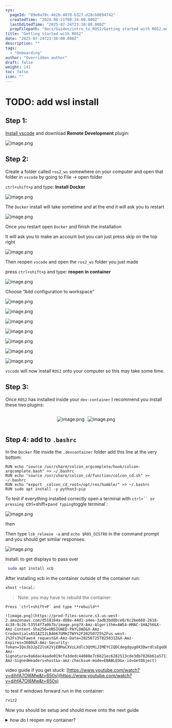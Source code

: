 ```yaml
---
sys:
  pageId: "89e0a78c-4e2b-4070-b327-d28cb0694742"
  createdTime: "2024-08-21T00:24:00.000Z"
  lastEditedTime: "2025-07-24T23:30:00.000Z"
  propFilepath: "docs/Guides/intro_to_ROS2/Getting started with ROS2.md"
title: "Getting started with ROS2"
date: "2025-07-24T23:30:00.000Z"
description: ""
tags:
  - "Onboarding"
author: "Overridden author"
draft: false
weight: 141
toc: false
icon: ""
---
```


# TODO: add wsl install

## Step 1:

[Install vscode](https://code.visualstudio.com/download) and download **Remote Development** plugin:

![image.png](https://prod-files-secure.s3.us-west-2.amazonaws.com/d518164a-d88e-44d1-a4ee-3adb3bd8bce0/efb52993-1881-4a40-b95e-6f020334f022/image.png?X-Amz-Algorithm=AWS4-HMAC-SHA256&X-Amz-Content-Sha256=UNSIGNED-PAYLOAD&X-Amz-Credential=ASIAZI2LB466SKOOYMDF%2F20250725%2Fus-west-2%2Fs3%2Faws4_request&X-Amz-Date=20250725T025028Z&X-Amz-Expires=3600&X-Amz-Security-Token=IQoJb3JpZ2luX2VjEBMaCXVzLXdlc3QtMiJGMEQCIF0yJVuhEE6ftwBjIvrQsBECwD%2B8M6GZPpjYP2ZUJnhuAiBl33k7AdKSWTzoVS3dHgqnreGGKWzfhvx2ooUo5XNKKCr%2FAwg7EAAaDDYzNzQyMzE4MzgwNSIMXh2%2BzT1%2Bl4xRCrbcKtwDBq7%2Bzy45TzVPdO%2BWVnn0XhBF6kvdhPo%2BmhHEffQmOreJQOGa0qjh5Oa%2FwfRApQOOx6d4pNcI8RiKnj3NcaYXjX4Uic0xuloWBLH0sTmmTJEAlPhDmEcgsTuNssbzFqV257O8C4xOSXS32iq9zomlzyhbMuJZlFqt5WH5AxblQQgv93hLVS5Yh8btp%2F3aHnqEInAiSkcmBLw2080r1XeqNv5dKza06mjTLjMnlvVcwsJ0LklX43Ch%2FOKxDhPkUaYX9u7n%2B0R6MKd%2F5ViQIXyi6pnElAnOkkMKpnTjMqJxQJg59fCt5Sy4qijyX0CTP%2Fs89QSYHn2I9VQXjs3wHUCs4HXx1lpZz1DUsDKSmBoaGLHZvQfYJN0%2FX65YoJwLNylFW1QmDfdLolUw3psKbaLUG8JFznKuk%2FCm4YE3O2EvYw4rA6mToJ1SqYRKfZWxrb6QbBJXe9ZZRWVyaabHSbqg8h5cEIaxV34McHjbS4dtDES76csjByXlFsQECx5keJvbmftMd%2FWxy8iXQtb%2B66wbubjLZ28Ms0U9vxHysxvOYrWYkeBbYcs9aYciqOn51RMK3YGl%2BxiAu67x6OA47qhkI9nQtbFdiUTh0UCFPgRf8X5me3c%2Fg6VIWZw801Qw6dOLxAY6pgG8KwKmW5%2B0DY8n5pYK89fpQ%2BczdFe7OmSiHMYBxg8k5ZpWvSWDalL5fgzwQAUEZ%2FVr8VJvmCkdE0mknKgY57MIYMM7tvQUeW2MdtZvGLh5yTMhKsOJlJKPniav4Cel%2FSFZar3k82LHsIjPi5D7IZojuZ2jl0yYVEFk3HGmpVJOunFJ%2FHQQx5KnRx6Rf8%2BGjJsOx4MpUjl4AqoxMthURkxBcm6AsRNG&X-Amz-Signature=f4258ff71b1f10c91e3ae754a6f29ba34fb660eebb38a6e17cdf0268e5e0a4ce&X-Amz-SignedHeaders=host&x-amz-checksum-mode=ENABLED&x-id=GetObject)

## Step 2:

Create a folder called `ros2_ws` somewhere on your computer and open that folder in `vscode` by going to File → open folder 

`ctrl+shift+p` and type: **Install Docker**

![image.png](https://prod-files-secure.s3.us-west-2.amazonaws.com/d518164a-d88e-44d1-a4ee-3adb3bd8bce0/2269dc0e-1cd5-47ff-bceb-c04ad9b2eab0/image.png?X-Amz-Algorithm=AWS4-HMAC-SHA256&X-Amz-Content-Sha256=UNSIGNED-PAYLOAD&X-Amz-Credential=ASIAZI2LB466SKOOYMDF%2F20250725%2Fus-west-2%2Fs3%2Faws4_request&X-Amz-Date=20250725T025028Z&X-Amz-Expires=3600&X-Amz-Security-Token=IQoJb3JpZ2luX2VjEBMaCXVzLXdlc3QtMiJGMEQCIF0yJVuhEE6ftwBjIvrQsBECwD%2B8M6GZPpjYP2ZUJnhuAiBl33k7AdKSWTzoVS3dHgqnreGGKWzfhvx2ooUo5XNKKCr%2FAwg7EAAaDDYzNzQyMzE4MzgwNSIMXh2%2BzT1%2Bl4xRCrbcKtwDBq7%2Bzy45TzVPdO%2BWVnn0XhBF6kvdhPo%2BmhHEffQmOreJQOGa0qjh5Oa%2FwfRApQOOx6d4pNcI8RiKnj3NcaYXjX4Uic0xuloWBLH0sTmmTJEAlPhDmEcgsTuNssbzFqV257O8C4xOSXS32iq9zomlzyhbMuJZlFqt5WH5AxblQQgv93hLVS5Yh8btp%2F3aHnqEInAiSkcmBLw2080r1XeqNv5dKza06mjTLjMnlvVcwsJ0LklX43Ch%2FOKxDhPkUaYX9u7n%2B0R6MKd%2F5ViQIXyi6pnElAnOkkMKpnTjMqJxQJg59fCt5Sy4qijyX0CTP%2Fs89QSYHn2I9VQXjs3wHUCs4HXx1lpZz1DUsDKSmBoaGLHZvQfYJN0%2FX65YoJwLNylFW1QmDfdLolUw3psKbaLUG8JFznKuk%2FCm4YE3O2EvYw4rA6mToJ1SqYRKfZWxrb6QbBJXe9ZZRWVyaabHSbqg8h5cEIaxV34McHjbS4dtDES76csjByXlFsQECx5keJvbmftMd%2FWxy8iXQtb%2B66wbubjLZ28Ms0U9vxHysxvOYrWYkeBbYcs9aYciqOn51RMK3YGl%2BxiAu67x6OA47qhkI9nQtbFdiUTh0UCFPgRf8X5me3c%2Fg6VIWZw801Qw6dOLxAY6pgG8KwKmW5%2B0DY8n5pYK89fpQ%2BczdFe7OmSiHMYBxg8k5ZpWvSWDalL5fgzwQAUEZ%2FVr8VJvmCkdE0mknKgY57MIYMM7tvQUeW2MdtZvGLh5yTMhKsOJlJKPniav4Cel%2FSFZar3k82LHsIjPi5D7IZojuZ2jl0yYVEFk3HGmpVJOunFJ%2FHQQx5KnRx6Rf8%2BGjJsOx4MpUjl4AqoxMthURkxBcm6AsRNG&X-Amz-Signature=edf6c867b83314ccc297170c78927cc9319b22a560255603e7766c43b6982c62&X-Amz-SignedHeaders=host&x-amz-checksum-mode=ENABLED&x-id=GetObject)

The `Docker` install will take sometime and at the end it will ask you to restart

![image.png](https://prod-files-secure.s3.us-west-2.amazonaws.com/d518164a-d88e-44d1-a4ee-3adb3bd8bce0/ed233f78-be33-4b1f-b89c-9c346c0e961e/image.png?X-Amz-Algorithm=AWS4-HMAC-SHA256&X-Amz-Content-Sha256=UNSIGNED-PAYLOAD&X-Amz-Credential=ASIAZI2LB466SKOOYMDF%2F20250725%2Fus-west-2%2Fs3%2Faws4_request&X-Amz-Date=20250725T025028Z&X-Amz-Expires=3600&X-Amz-Security-Token=IQoJb3JpZ2luX2VjEBMaCXVzLXdlc3QtMiJGMEQCIF0yJVuhEE6ftwBjIvrQsBECwD%2B8M6GZPpjYP2ZUJnhuAiBl33k7AdKSWTzoVS3dHgqnreGGKWzfhvx2ooUo5XNKKCr%2FAwg7EAAaDDYzNzQyMzE4MzgwNSIMXh2%2BzT1%2Bl4xRCrbcKtwDBq7%2Bzy45TzVPdO%2BWVnn0XhBF6kvdhPo%2BmhHEffQmOreJQOGa0qjh5Oa%2FwfRApQOOx6d4pNcI8RiKnj3NcaYXjX4Uic0xuloWBLH0sTmmTJEAlPhDmEcgsTuNssbzFqV257O8C4xOSXS32iq9zomlzyhbMuJZlFqt5WH5AxblQQgv93hLVS5Yh8btp%2F3aHnqEInAiSkcmBLw2080r1XeqNv5dKza06mjTLjMnlvVcwsJ0LklX43Ch%2FOKxDhPkUaYX9u7n%2B0R6MKd%2F5ViQIXyi6pnElAnOkkMKpnTjMqJxQJg59fCt5Sy4qijyX0CTP%2Fs89QSYHn2I9VQXjs3wHUCs4HXx1lpZz1DUsDKSmBoaGLHZvQfYJN0%2FX65YoJwLNylFW1QmDfdLolUw3psKbaLUG8JFznKuk%2FCm4YE3O2EvYw4rA6mToJ1SqYRKfZWxrb6QbBJXe9ZZRWVyaabHSbqg8h5cEIaxV34McHjbS4dtDES76csjByXlFsQECx5keJvbmftMd%2FWxy8iXQtb%2B66wbubjLZ28Ms0U9vxHysxvOYrWYkeBbYcs9aYciqOn51RMK3YGl%2BxiAu67x6OA47qhkI9nQtbFdiUTh0UCFPgRf8X5me3c%2Fg6VIWZw801Qw6dOLxAY6pgG8KwKmW5%2B0DY8n5pYK89fpQ%2BczdFe7OmSiHMYBxg8k5ZpWvSWDalL5fgzwQAUEZ%2FVr8VJvmCkdE0mknKgY57MIYMM7tvQUeW2MdtZvGLh5yTMhKsOJlJKPniav4Cel%2FSFZar3k82LHsIjPi5D7IZojuZ2jl0yYVEFk3HGmpVJOunFJ%2FHQQx5KnRx6Rf8%2BGjJsOx4MpUjl4AqoxMthURkxBcm6AsRNG&X-Amz-Signature=66d09657f37664ab5c83ac597d7c3098689c3b0cbb6921d83dc6828bddd05338&X-Amz-SignedHeaders=host&x-amz-checksum-mode=ENABLED&x-id=GetObject)

Once you restart open `Docker` and finish the installation

It will ask you to make an account but you can just press skip on the top right

![image.png](https://prod-files-secure.s3.us-west-2.amazonaws.com/d518164a-d88e-44d1-a4ee-3adb3bd8bce0/21010ad9-1659-4fd9-9f59-9932a09b2a3d/image.png?X-Amz-Algorithm=AWS4-HMAC-SHA256&X-Amz-Content-Sha256=UNSIGNED-PAYLOAD&X-Amz-Credential=ASIAZI2LB466SKOOYMDF%2F20250725%2Fus-west-2%2Fs3%2Faws4_request&X-Amz-Date=20250725T025028Z&X-Amz-Expires=3600&X-Amz-Security-Token=IQoJb3JpZ2luX2VjEBMaCXVzLXdlc3QtMiJGMEQCIF0yJVuhEE6ftwBjIvrQsBECwD%2B8M6GZPpjYP2ZUJnhuAiBl33k7AdKSWTzoVS3dHgqnreGGKWzfhvx2ooUo5XNKKCr%2FAwg7EAAaDDYzNzQyMzE4MzgwNSIMXh2%2BzT1%2Bl4xRCrbcKtwDBq7%2Bzy45TzVPdO%2BWVnn0XhBF6kvdhPo%2BmhHEffQmOreJQOGa0qjh5Oa%2FwfRApQOOx6d4pNcI8RiKnj3NcaYXjX4Uic0xuloWBLH0sTmmTJEAlPhDmEcgsTuNssbzFqV257O8C4xOSXS32iq9zomlzyhbMuJZlFqt5WH5AxblQQgv93hLVS5Yh8btp%2F3aHnqEInAiSkcmBLw2080r1XeqNv5dKza06mjTLjMnlvVcwsJ0LklX43Ch%2FOKxDhPkUaYX9u7n%2B0R6MKd%2F5ViQIXyi6pnElAnOkkMKpnTjMqJxQJg59fCt5Sy4qijyX0CTP%2Fs89QSYHn2I9VQXjs3wHUCs4HXx1lpZz1DUsDKSmBoaGLHZvQfYJN0%2FX65YoJwLNylFW1QmDfdLolUw3psKbaLUG8JFznKuk%2FCm4YE3O2EvYw4rA6mToJ1SqYRKfZWxrb6QbBJXe9ZZRWVyaabHSbqg8h5cEIaxV34McHjbS4dtDES76csjByXlFsQECx5keJvbmftMd%2FWxy8iXQtb%2B66wbubjLZ28Ms0U9vxHysxvOYrWYkeBbYcs9aYciqOn51RMK3YGl%2BxiAu67x6OA47qhkI9nQtbFdiUTh0UCFPgRf8X5me3c%2Fg6VIWZw801Qw6dOLxAY6pgG8KwKmW5%2B0DY8n5pYK89fpQ%2BczdFe7OmSiHMYBxg8k5ZpWvSWDalL5fgzwQAUEZ%2FVr8VJvmCkdE0mknKgY57MIYMM7tvQUeW2MdtZvGLh5yTMhKsOJlJKPniav4Cel%2FSFZar3k82LHsIjPi5D7IZojuZ2jl0yYVEFk3HGmpVJOunFJ%2FHQQx5KnRx6Rf8%2BGjJsOx4MpUjl4AqoxMthURkxBcm6AsRNG&X-Amz-Signature=e7e0c8bb1d3b749d95b2ebcc621c4a4bf794147108660603e7aacb02bc90a724&X-Amz-SignedHeaders=host&x-amz-checksum-mode=ENABLED&x-id=GetObject)

Then reopen `vscode` and open the `ros2_ws` folder you just made

press `ctrl+shift+p` and type: **reopen in container**

![image.png](https://prod-files-secure.s3.us-west-2.amazonaws.com/d518164a-d88e-44d1-a4ee-3adb3bd8bce0/4e93b8c2-41ad-488c-8095-c74205196118/image.png?X-Amz-Algorithm=AWS4-HMAC-SHA256&X-Amz-Content-Sha256=UNSIGNED-PAYLOAD&X-Amz-Credential=ASIAZI2LB466SKOOYMDF%2F20250725%2Fus-west-2%2Fs3%2Faws4_request&X-Amz-Date=20250725T025028Z&X-Amz-Expires=3600&X-Amz-Security-Token=IQoJb3JpZ2luX2VjEBMaCXVzLXdlc3QtMiJGMEQCIF0yJVuhEE6ftwBjIvrQsBECwD%2B8M6GZPpjYP2ZUJnhuAiBl33k7AdKSWTzoVS3dHgqnreGGKWzfhvx2ooUo5XNKKCr%2FAwg7EAAaDDYzNzQyMzE4MzgwNSIMXh2%2BzT1%2Bl4xRCrbcKtwDBq7%2Bzy45TzVPdO%2BWVnn0XhBF6kvdhPo%2BmhHEffQmOreJQOGa0qjh5Oa%2FwfRApQOOx6d4pNcI8RiKnj3NcaYXjX4Uic0xuloWBLH0sTmmTJEAlPhDmEcgsTuNssbzFqV257O8C4xOSXS32iq9zomlzyhbMuJZlFqt5WH5AxblQQgv93hLVS5Yh8btp%2F3aHnqEInAiSkcmBLw2080r1XeqNv5dKza06mjTLjMnlvVcwsJ0LklX43Ch%2FOKxDhPkUaYX9u7n%2B0R6MKd%2F5ViQIXyi6pnElAnOkkMKpnTjMqJxQJg59fCt5Sy4qijyX0CTP%2Fs89QSYHn2I9VQXjs3wHUCs4HXx1lpZz1DUsDKSmBoaGLHZvQfYJN0%2FX65YoJwLNylFW1QmDfdLolUw3psKbaLUG8JFznKuk%2FCm4YE3O2EvYw4rA6mToJ1SqYRKfZWxrb6QbBJXe9ZZRWVyaabHSbqg8h5cEIaxV34McHjbS4dtDES76csjByXlFsQECx5keJvbmftMd%2FWxy8iXQtb%2B66wbubjLZ28Ms0U9vxHysxvOYrWYkeBbYcs9aYciqOn51RMK3YGl%2BxiAu67x6OA47qhkI9nQtbFdiUTh0UCFPgRf8X5me3c%2Fg6VIWZw801Qw6dOLxAY6pgG8KwKmW5%2B0DY8n5pYK89fpQ%2BczdFe7OmSiHMYBxg8k5ZpWvSWDalL5fgzwQAUEZ%2FVr8VJvmCkdE0mknKgY57MIYMM7tvQUeW2MdtZvGLh5yTMhKsOJlJKPniav4Cel%2FSFZar3k82LHsIjPi5D7IZojuZ2jl0yYVEFk3HGmpVJOunFJ%2FHQQx5KnRx6Rf8%2BGjJsOx4MpUjl4AqoxMthURkxBcm6AsRNG&X-Amz-Signature=0d8cc7afabc1edce8d2bf5545ccbd9b8b56bc0fceac007dcf063594dadbb64ac&X-Amz-SignedHeaders=host&x-amz-checksum-mode=ENABLED&x-id=GetObject)

Choose “Add configuration to workspace”

![image.png](https://prod-files-secure.s3.us-west-2.amazonaws.com/d518164a-d88e-44d1-a4ee-3adb3bd8bce0/9560b282-5060-4989-ba37-97e7b2c22476/image.png?X-Amz-Algorithm=AWS4-HMAC-SHA256&X-Amz-Content-Sha256=UNSIGNED-PAYLOAD&X-Amz-Credential=ASIAZI2LB466SKOOYMDF%2F20250725%2Fus-west-2%2Fs3%2Faws4_request&X-Amz-Date=20250725T025028Z&X-Amz-Expires=3600&X-Amz-Security-Token=IQoJb3JpZ2luX2VjEBMaCXVzLXdlc3QtMiJGMEQCIF0yJVuhEE6ftwBjIvrQsBECwD%2B8M6GZPpjYP2ZUJnhuAiBl33k7AdKSWTzoVS3dHgqnreGGKWzfhvx2ooUo5XNKKCr%2FAwg7EAAaDDYzNzQyMzE4MzgwNSIMXh2%2BzT1%2Bl4xRCrbcKtwDBq7%2Bzy45TzVPdO%2BWVnn0XhBF6kvdhPo%2BmhHEffQmOreJQOGa0qjh5Oa%2FwfRApQOOx6d4pNcI8RiKnj3NcaYXjX4Uic0xuloWBLH0sTmmTJEAlPhDmEcgsTuNssbzFqV257O8C4xOSXS32iq9zomlzyhbMuJZlFqt5WH5AxblQQgv93hLVS5Yh8btp%2F3aHnqEInAiSkcmBLw2080r1XeqNv5dKza06mjTLjMnlvVcwsJ0LklX43Ch%2FOKxDhPkUaYX9u7n%2B0R6MKd%2F5ViQIXyi6pnElAnOkkMKpnTjMqJxQJg59fCt5Sy4qijyX0CTP%2Fs89QSYHn2I9VQXjs3wHUCs4HXx1lpZz1DUsDKSmBoaGLHZvQfYJN0%2FX65YoJwLNylFW1QmDfdLolUw3psKbaLUG8JFznKuk%2FCm4YE3O2EvYw4rA6mToJ1SqYRKfZWxrb6QbBJXe9ZZRWVyaabHSbqg8h5cEIaxV34McHjbS4dtDES76csjByXlFsQECx5keJvbmftMd%2FWxy8iXQtb%2B66wbubjLZ28Ms0U9vxHysxvOYrWYkeBbYcs9aYciqOn51RMK3YGl%2BxiAu67x6OA47qhkI9nQtbFdiUTh0UCFPgRf8X5me3c%2Fg6VIWZw801Qw6dOLxAY6pgG8KwKmW5%2B0DY8n5pYK89fpQ%2BczdFe7OmSiHMYBxg8k5ZpWvSWDalL5fgzwQAUEZ%2FVr8VJvmCkdE0mknKgY57MIYMM7tvQUeW2MdtZvGLh5yTMhKsOJlJKPniav4Cel%2FSFZar3k82LHsIjPi5D7IZojuZ2jl0yYVEFk3HGmpVJOunFJ%2FHQQx5KnRx6Rf8%2BGjJsOx4MpUjl4AqoxMthURkxBcm6AsRNG&X-Amz-Signature=39f30ceae2172530a8ea474bbb82bc09c8ad35e8b8e0d889c745923adcc622ef&X-Amz-SignedHeaders=host&x-amz-checksum-mode=ENABLED&x-id=GetObject)

![image.png](https://prod-files-secure.s3.us-west-2.amazonaws.com/d518164a-d88e-44d1-a4ee-3adb3bd8bce0/2ee63f81-886b-48e8-a553-dc6e5eac99e4/image.png?X-Amz-Algorithm=AWS4-HMAC-SHA256&X-Amz-Content-Sha256=UNSIGNED-PAYLOAD&X-Amz-Credential=ASIAZI2LB466SKOOYMDF%2F20250725%2Fus-west-2%2Fs3%2Faws4_request&X-Amz-Date=20250725T025028Z&X-Amz-Expires=3600&X-Amz-Security-Token=IQoJb3JpZ2luX2VjEBMaCXVzLXdlc3QtMiJGMEQCIF0yJVuhEE6ftwBjIvrQsBECwD%2B8M6GZPpjYP2ZUJnhuAiBl33k7AdKSWTzoVS3dHgqnreGGKWzfhvx2ooUo5XNKKCr%2FAwg7EAAaDDYzNzQyMzE4MzgwNSIMXh2%2BzT1%2Bl4xRCrbcKtwDBq7%2Bzy45TzVPdO%2BWVnn0XhBF6kvdhPo%2BmhHEffQmOreJQOGa0qjh5Oa%2FwfRApQOOx6d4pNcI8RiKnj3NcaYXjX4Uic0xuloWBLH0sTmmTJEAlPhDmEcgsTuNssbzFqV257O8C4xOSXS32iq9zomlzyhbMuJZlFqt5WH5AxblQQgv93hLVS5Yh8btp%2F3aHnqEInAiSkcmBLw2080r1XeqNv5dKza06mjTLjMnlvVcwsJ0LklX43Ch%2FOKxDhPkUaYX9u7n%2B0R6MKd%2F5ViQIXyi6pnElAnOkkMKpnTjMqJxQJg59fCt5Sy4qijyX0CTP%2Fs89QSYHn2I9VQXjs3wHUCs4HXx1lpZz1DUsDKSmBoaGLHZvQfYJN0%2FX65YoJwLNylFW1QmDfdLolUw3psKbaLUG8JFznKuk%2FCm4YE3O2EvYw4rA6mToJ1SqYRKfZWxrb6QbBJXe9ZZRWVyaabHSbqg8h5cEIaxV34McHjbS4dtDES76csjByXlFsQECx5keJvbmftMd%2FWxy8iXQtb%2B66wbubjLZ28Ms0U9vxHysxvOYrWYkeBbYcs9aYciqOn51RMK3YGl%2BxiAu67x6OA47qhkI9nQtbFdiUTh0UCFPgRf8X5me3c%2Fg6VIWZw801Qw6dOLxAY6pgG8KwKmW5%2B0DY8n5pYK89fpQ%2BczdFe7OmSiHMYBxg8k5ZpWvSWDalL5fgzwQAUEZ%2FVr8VJvmCkdE0mknKgY57MIYMM7tvQUeW2MdtZvGLh5yTMhKsOJlJKPniav4Cel%2FSFZar3k82LHsIjPi5D7IZojuZ2jl0yYVEFk3HGmpVJOunFJ%2FHQQx5KnRx6Rf8%2BGjJsOx4MpUjl4AqoxMthURkxBcm6AsRNG&X-Amz-Signature=4c3ed5c4a86b3fc1616a703088875e3ea07b964e7539e9316fdbdd597cbabd5a&X-Amz-SignedHeaders=host&x-amz-checksum-mode=ENABLED&x-id=GetObject)

![image.png](https://prod-files-secure.s3.us-west-2.amazonaws.com/d518164a-d88e-44d1-a4ee-3adb3bd8bce0/e0fd626c-c8b6-4b2c-95d1-fa4c26514504/image.png?X-Amz-Algorithm=AWS4-HMAC-SHA256&X-Amz-Content-Sha256=UNSIGNED-PAYLOAD&X-Amz-Credential=ASIAZI2LB466SKOOYMDF%2F20250725%2Fus-west-2%2Fs3%2Faws4_request&X-Amz-Date=20250725T025028Z&X-Amz-Expires=3600&X-Amz-Security-Token=IQoJb3JpZ2luX2VjEBMaCXVzLXdlc3QtMiJGMEQCIF0yJVuhEE6ftwBjIvrQsBECwD%2B8M6GZPpjYP2ZUJnhuAiBl33k7AdKSWTzoVS3dHgqnreGGKWzfhvx2ooUo5XNKKCr%2FAwg7EAAaDDYzNzQyMzE4MzgwNSIMXh2%2BzT1%2Bl4xRCrbcKtwDBq7%2Bzy45TzVPdO%2BWVnn0XhBF6kvdhPo%2BmhHEffQmOreJQOGa0qjh5Oa%2FwfRApQOOx6d4pNcI8RiKnj3NcaYXjX4Uic0xuloWBLH0sTmmTJEAlPhDmEcgsTuNssbzFqV257O8C4xOSXS32iq9zomlzyhbMuJZlFqt5WH5AxblQQgv93hLVS5Yh8btp%2F3aHnqEInAiSkcmBLw2080r1XeqNv5dKza06mjTLjMnlvVcwsJ0LklX43Ch%2FOKxDhPkUaYX9u7n%2B0R6MKd%2F5ViQIXyi6pnElAnOkkMKpnTjMqJxQJg59fCt5Sy4qijyX0CTP%2Fs89QSYHn2I9VQXjs3wHUCs4HXx1lpZz1DUsDKSmBoaGLHZvQfYJN0%2FX65YoJwLNylFW1QmDfdLolUw3psKbaLUG8JFznKuk%2FCm4YE3O2EvYw4rA6mToJ1SqYRKfZWxrb6QbBJXe9ZZRWVyaabHSbqg8h5cEIaxV34McHjbS4dtDES76csjByXlFsQECx5keJvbmftMd%2FWxy8iXQtb%2B66wbubjLZ28Ms0U9vxHysxvOYrWYkeBbYcs9aYciqOn51RMK3YGl%2BxiAu67x6OA47qhkI9nQtbFdiUTh0UCFPgRf8X5me3c%2Fg6VIWZw801Qw6dOLxAY6pgG8KwKmW5%2B0DY8n5pYK89fpQ%2BczdFe7OmSiHMYBxg8k5ZpWvSWDalL5fgzwQAUEZ%2FVr8VJvmCkdE0mknKgY57MIYMM7tvQUeW2MdtZvGLh5yTMhKsOJlJKPniav4Cel%2FSFZar3k82LHsIjPi5D7IZojuZ2jl0yYVEFk3HGmpVJOunFJ%2FHQQx5KnRx6Rf8%2BGjJsOx4MpUjl4AqoxMthURkxBcm6AsRNG&X-Amz-Signature=7b0079a424e225f2c923e419a028df703c27110f0b2f258bd08b60ad58816119&X-Amz-SignedHeaders=host&x-amz-checksum-mode=ENABLED&x-id=GetObject)

![image.png](https://prod-files-secure.s3.us-west-2.amazonaws.com/d518164a-d88e-44d1-a4ee-3adb3bd8bce0/a2e13f50-d2ab-4719-a4c2-7ced634bfc9d/image.png?X-Amz-Algorithm=AWS4-HMAC-SHA256&X-Amz-Content-Sha256=UNSIGNED-PAYLOAD&X-Amz-Credential=ASIAZI2LB466SKOOYMDF%2F20250725%2Fus-west-2%2Fs3%2Faws4_request&X-Amz-Date=20250725T025028Z&X-Amz-Expires=3600&X-Amz-Security-Token=IQoJb3JpZ2luX2VjEBMaCXVzLXdlc3QtMiJGMEQCIF0yJVuhEE6ftwBjIvrQsBECwD%2B8M6GZPpjYP2ZUJnhuAiBl33k7AdKSWTzoVS3dHgqnreGGKWzfhvx2ooUo5XNKKCr%2FAwg7EAAaDDYzNzQyMzE4MzgwNSIMXh2%2BzT1%2Bl4xRCrbcKtwDBq7%2Bzy45TzVPdO%2BWVnn0XhBF6kvdhPo%2BmhHEffQmOreJQOGa0qjh5Oa%2FwfRApQOOx6d4pNcI8RiKnj3NcaYXjX4Uic0xuloWBLH0sTmmTJEAlPhDmEcgsTuNssbzFqV257O8C4xOSXS32iq9zomlzyhbMuJZlFqt5WH5AxblQQgv93hLVS5Yh8btp%2F3aHnqEInAiSkcmBLw2080r1XeqNv5dKza06mjTLjMnlvVcwsJ0LklX43Ch%2FOKxDhPkUaYX9u7n%2B0R6MKd%2F5ViQIXyi6pnElAnOkkMKpnTjMqJxQJg59fCt5Sy4qijyX0CTP%2Fs89QSYHn2I9VQXjs3wHUCs4HXx1lpZz1DUsDKSmBoaGLHZvQfYJN0%2FX65YoJwLNylFW1QmDfdLolUw3psKbaLUG8JFznKuk%2FCm4YE3O2EvYw4rA6mToJ1SqYRKfZWxrb6QbBJXe9ZZRWVyaabHSbqg8h5cEIaxV34McHjbS4dtDES76csjByXlFsQECx5keJvbmftMd%2FWxy8iXQtb%2B66wbubjLZ28Ms0U9vxHysxvOYrWYkeBbYcs9aYciqOn51RMK3YGl%2BxiAu67x6OA47qhkI9nQtbFdiUTh0UCFPgRf8X5me3c%2Fg6VIWZw801Qw6dOLxAY6pgG8KwKmW5%2B0DY8n5pYK89fpQ%2BczdFe7OmSiHMYBxg8k5ZpWvSWDalL5fgzwQAUEZ%2FVr8VJvmCkdE0mknKgY57MIYMM7tvQUeW2MdtZvGLh5yTMhKsOJlJKPniav4Cel%2FSFZar3k82LHsIjPi5D7IZojuZ2jl0yYVEFk3HGmpVJOunFJ%2FHQQx5KnRx6Rf8%2BGjJsOx4MpUjl4AqoxMthURkxBcm6AsRNG&X-Amz-Signature=51e64f4a7ae4358e3f63d21f7d9c57f3aa1181acc8265cc202f6c7a5c02a8c20&X-Amz-SignedHeaders=host&x-amz-checksum-mode=ENABLED&x-id=GetObject)

![image.png](https://prod-files-secure.s3.us-west-2.amazonaws.com/d518164a-d88e-44d1-a4ee-3adb3bd8bce0/6cc478ad-aaba-4bf7-9fcc-403277ab896c/image.png?X-Amz-Algorithm=AWS4-HMAC-SHA256&X-Amz-Content-Sha256=UNSIGNED-PAYLOAD&X-Amz-Credential=ASIAZI2LB466SKOOYMDF%2F20250725%2Fus-west-2%2Fs3%2Faws4_request&X-Amz-Date=20250725T025028Z&X-Amz-Expires=3600&X-Amz-Security-Token=IQoJb3JpZ2luX2VjEBMaCXVzLXdlc3QtMiJGMEQCIF0yJVuhEE6ftwBjIvrQsBECwD%2B8M6GZPpjYP2ZUJnhuAiBl33k7AdKSWTzoVS3dHgqnreGGKWzfhvx2ooUo5XNKKCr%2FAwg7EAAaDDYzNzQyMzE4MzgwNSIMXh2%2BzT1%2Bl4xRCrbcKtwDBq7%2Bzy45TzVPdO%2BWVnn0XhBF6kvdhPo%2BmhHEffQmOreJQOGa0qjh5Oa%2FwfRApQOOx6d4pNcI8RiKnj3NcaYXjX4Uic0xuloWBLH0sTmmTJEAlPhDmEcgsTuNssbzFqV257O8C4xOSXS32iq9zomlzyhbMuJZlFqt5WH5AxblQQgv93hLVS5Yh8btp%2F3aHnqEInAiSkcmBLw2080r1XeqNv5dKza06mjTLjMnlvVcwsJ0LklX43Ch%2FOKxDhPkUaYX9u7n%2B0R6MKd%2F5ViQIXyi6pnElAnOkkMKpnTjMqJxQJg59fCt5Sy4qijyX0CTP%2Fs89QSYHn2I9VQXjs3wHUCs4HXx1lpZz1DUsDKSmBoaGLHZvQfYJN0%2FX65YoJwLNylFW1QmDfdLolUw3psKbaLUG8JFznKuk%2FCm4YE3O2EvYw4rA6mToJ1SqYRKfZWxrb6QbBJXe9ZZRWVyaabHSbqg8h5cEIaxV34McHjbS4dtDES76csjByXlFsQECx5keJvbmftMd%2FWxy8iXQtb%2B66wbubjLZ28Ms0U9vxHysxvOYrWYkeBbYcs9aYciqOn51RMK3YGl%2BxiAu67x6OA47qhkI9nQtbFdiUTh0UCFPgRf8X5me3c%2Fg6VIWZw801Qw6dOLxAY6pgG8KwKmW5%2B0DY8n5pYK89fpQ%2BczdFe7OmSiHMYBxg8k5ZpWvSWDalL5fgzwQAUEZ%2FVr8VJvmCkdE0mknKgY57MIYMM7tvQUeW2MdtZvGLh5yTMhKsOJlJKPniav4Cel%2FSFZar3k82LHsIjPi5D7IZojuZ2jl0yYVEFk3HGmpVJOunFJ%2FHQQx5KnRx6Rf8%2BGjJsOx4MpUjl4AqoxMthURkxBcm6AsRNG&X-Amz-Signature=c8fbc9d3543b3b45d39ff8a52044c15b9da91737cd882ac569d98c3e3c98aba1&X-Amz-SignedHeaders=host&x-amz-checksum-mode=ENABLED&x-id=GetObject)

![image.png](https://prod-files-secure.s3.us-west-2.amazonaws.com/d518164a-d88e-44d1-a4ee-3adb3bd8bce0/53255b28-f75e-430f-b9e3-c0ac8577e42b/image.png?X-Amz-Algorithm=AWS4-HMAC-SHA256&X-Amz-Content-Sha256=UNSIGNED-PAYLOAD&X-Amz-Credential=ASIAZI2LB466SKOOYMDF%2F20250725%2Fus-west-2%2Fs3%2Faws4_request&X-Amz-Date=20250725T025028Z&X-Amz-Expires=3600&X-Amz-Security-Token=IQoJb3JpZ2luX2VjEBMaCXVzLXdlc3QtMiJGMEQCIF0yJVuhEE6ftwBjIvrQsBECwD%2B8M6GZPpjYP2ZUJnhuAiBl33k7AdKSWTzoVS3dHgqnreGGKWzfhvx2ooUo5XNKKCr%2FAwg7EAAaDDYzNzQyMzE4MzgwNSIMXh2%2BzT1%2Bl4xRCrbcKtwDBq7%2Bzy45TzVPdO%2BWVnn0XhBF6kvdhPo%2BmhHEffQmOreJQOGa0qjh5Oa%2FwfRApQOOx6d4pNcI8RiKnj3NcaYXjX4Uic0xuloWBLH0sTmmTJEAlPhDmEcgsTuNssbzFqV257O8C4xOSXS32iq9zomlzyhbMuJZlFqt5WH5AxblQQgv93hLVS5Yh8btp%2F3aHnqEInAiSkcmBLw2080r1XeqNv5dKza06mjTLjMnlvVcwsJ0LklX43Ch%2FOKxDhPkUaYX9u7n%2B0R6MKd%2F5ViQIXyi6pnElAnOkkMKpnTjMqJxQJg59fCt5Sy4qijyX0CTP%2Fs89QSYHn2I9VQXjs3wHUCs4HXx1lpZz1DUsDKSmBoaGLHZvQfYJN0%2FX65YoJwLNylFW1QmDfdLolUw3psKbaLUG8JFznKuk%2FCm4YE3O2EvYw4rA6mToJ1SqYRKfZWxrb6QbBJXe9ZZRWVyaabHSbqg8h5cEIaxV34McHjbS4dtDES76csjByXlFsQECx5keJvbmftMd%2FWxy8iXQtb%2B66wbubjLZ28Ms0U9vxHysxvOYrWYkeBbYcs9aYciqOn51RMK3YGl%2BxiAu67x6OA47qhkI9nQtbFdiUTh0UCFPgRf8X5me3c%2Fg6VIWZw801Qw6dOLxAY6pgG8KwKmW5%2B0DY8n5pYK89fpQ%2BczdFe7OmSiHMYBxg8k5ZpWvSWDalL5fgzwQAUEZ%2FVr8VJvmCkdE0mknKgY57MIYMM7tvQUeW2MdtZvGLh5yTMhKsOJlJKPniav4Cel%2FSFZar3k82LHsIjPi5D7IZojuZ2jl0yYVEFk3HGmpVJOunFJ%2FHQQx5KnRx6Rf8%2BGjJsOx4MpUjl4AqoxMthURkxBcm6AsRNG&X-Amz-Signature=9f8f70bbeeb14ff152cc8fd46fc7aa1865494aca844bd86c0eed9764c61eb9a6&X-Amz-SignedHeaders=host&x-amz-checksum-mode=ENABLED&x-id=GetObject)

![image.png](https://prod-files-secure.s3.us-west-2.amazonaws.com/d518164a-d88e-44d1-a4ee-3adb3bd8bce0/7c562767-5af9-4ffb-97d1-327bcdf4ee00/image.png?X-Amz-Algorithm=AWS4-HMAC-SHA256&X-Amz-Content-Sha256=UNSIGNED-PAYLOAD&X-Amz-Credential=ASIAZI2LB466SKOOYMDF%2F20250725%2Fus-west-2%2Fs3%2Faws4_request&X-Amz-Date=20250725T025028Z&X-Amz-Expires=3600&X-Amz-Security-Token=IQoJb3JpZ2luX2VjEBMaCXVzLXdlc3QtMiJGMEQCIF0yJVuhEE6ftwBjIvrQsBECwD%2B8M6GZPpjYP2ZUJnhuAiBl33k7AdKSWTzoVS3dHgqnreGGKWzfhvx2ooUo5XNKKCr%2FAwg7EAAaDDYzNzQyMzE4MzgwNSIMXh2%2BzT1%2Bl4xRCrbcKtwDBq7%2Bzy45TzVPdO%2BWVnn0XhBF6kvdhPo%2BmhHEffQmOreJQOGa0qjh5Oa%2FwfRApQOOx6d4pNcI8RiKnj3NcaYXjX4Uic0xuloWBLH0sTmmTJEAlPhDmEcgsTuNssbzFqV257O8C4xOSXS32iq9zomlzyhbMuJZlFqt5WH5AxblQQgv93hLVS5Yh8btp%2F3aHnqEInAiSkcmBLw2080r1XeqNv5dKza06mjTLjMnlvVcwsJ0LklX43Ch%2FOKxDhPkUaYX9u7n%2B0R6MKd%2F5ViQIXyi6pnElAnOkkMKpnTjMqJxQJg59fCt5Sy4qijyX0CTP%2Fs89QSYHn2I9VQXjs3wHUCs4HXx1lpZz1DUsDKSmBoaGLHZvQfYJN0%2FX65YoJwLNylFW1QmDfdLolUw3psKbaLUG8JFznKuk%2FCm4YE3O2EvYw4rA6mToJ1SqYRKfZWxrb6QbBJXe9ZZRWVyaabHSbqg8h5cEIaxV34McHjbS4dtDES76csjByXlFsQECx5keJvbmftMd%2FWxy8iXQtb%2B66wbubjLZ28Ms0U9vxHysxvOYrWYkeBbYcs9aYciqOn51RMK3YGl%2BxiAu67x6OA47qhkI9nQtbFdiUTh0UCFPgRf8X5me3c%2Fg6VIWZw801Qw6dOLxAY6pgG8KwKmW5%2B0DY8n5pYK89fpQ%2BczdFe7OmSiHMYBxg8k5ZpWvSWDalL5fgzwQAUEZ%2FVr8VJvmCkdE0mknKgY57MIYMM7tvQUeW2MdtZvGLh5yTMhKsOJlJKPniav4Cel%2FSFZar3k82LHsIjPi5D7IZojuZ2jl0yYVEFk3HGmpVJOunFJ%2FHQQx5KnRx6Rf8%2BGjJsOx4MpUjl4AqoxMthURkxBcm6AsRNG&X-Amz-Signature=1ec8dd865d75735336fcce234890c88c4932890676c2a85b5e4b08ffc911b943&X-Amz-SignedHeaders=host&x-amz-checksum-mode=ENABLED&x-id=GetObject)

`vscode` will now install `ROS2` onto your computer so this may take some time.

## Step 3:

Once `ROS2` has installed inside your `dev-container` I recommend you install these two plugins:

<div style="display: flex;flex-direction: row; column-gap:10px; max-width: 630px;justify-content: center;">
<div>

![image.png](https://prod-files-secure.s3.us-west-2.amazonaws.com/d518164a-d88e-44d1-a4ee-3adb3bd8bce0/3fc3d550-5a54-4ba1-ba6b-faa01cdb7369/image.png?X-Amz-Algorithm=AWS4-HMAC-SHA256&X-Amz-Content-Sha256=UNSIGNED-PAYLOAD&X-Amz-Credential=ASIAZI2LB4664IBNEEQ7%2F20250725%2Fus-west-2%2Fs3%2Faws4_request&X-Amz-Date=20250725T025031Z&X-Amz-Expires=3600&X-Amz-Security-Token=IQoJb3JpZ2luX2VjEBMaCXVzLXdlc3QtMiJHMEUCIGyYFOgBs7As%2FeMseFPTbDvrMZ7U4lfKD1OOBoRriWF7AiEAq%2FUPzAdeMc4U95Vsl49sCWUQWZjpN5hKHfSdDW6XLdYq%2FwMIOxAAGgw2Mzc0MjMxODM4MDUiDJjHLisYI60cRqNn5SrcA2ooD6nSMxkrXjI2T0evR1uvsKEuKlrYyIqWcwNedTRGPblxu1o97xep3WeMKdfr74N576PXxuqGAL1kYSjRJ8swIUYlB%2Bx04eN3JFeBCxT8O0mF9tTfp%2Be95rveN1NHzsXikurRKety7gf5nphD6cGZsb7bhipoQ17A8sgYQptvW6zm43k3qBr5DB74zPiFaP1Q3q3y%2Fcu2Lljrz6NVqcERLwQkFbOlwQCS%2BdRpCVajKGrbgK%2F5%2Bu0jM3ywHnfX5GuU3xS36D0wbvjKpQ6tcOBgkfw4amcnDDHhdB1ukGmAWVCWHXr9pSUuPjw%2FN9C5GZft0LURaLTegogSKsVSYsJXd5wr6illu9BmNCipQ1NBV8zvj3AlA4taNyY2oSUOcxUaeqrsD3ylsK9nKOxQ%2Fj5TZD8A%2Bygs348zxolM4kEw1CCIAQ9ATaZeL2KXA3DrPoUN3IgivzkYvV%2F85FPsqo58kDfAxpCGINq7bzMax%2Bs7zesyJV8X4lkc45K8ZbFJZCOY9RQM26wt72krmjLE8MEOoS9iU27QArnGJOFjkiK3mLjWHriy6Xo4q%2BGYyzrKNgEmoGgEDjeiqxNL8OHxeYdJtXqFsMwMIDCgFKkz42M9rfHW5HKNcBG2BSUlMILUi8QGOqUBLe4DiYihMn5RvV77EGxngCF2ZMNCKBrhxAVLeDNvioyQS7%2Fcroq%2FL7Tk8tFttBZGUjwCF6UdOXtMXHbms069iVNPsVgYoyn9WDdVUi9bgeRBopfZ1g%2FQiz6gJU1rMtV1%2FA5SKsr3Andceq9iNhG8LeUd0msFG7h08TgG6kuVEO5nGe4eccrwqvkSEQWo40vJEaSi%2BlslrVijSeFzJE60inr%2BptvJ&X-Amz-Signature=4fce5eec45aa0ea1a3c1f4155a84192ff23abb1503a68492b803afab1daa5874&X-Amz-SignedHeaders=host&x-amz-checksum-mode=ENABLED&x-id=GetObject)

</div>
<div>

![image.png](https://prod-files-secure.s3.us-west-2.amazonaws.com/d518164a-d88e-44d1-a4ee-3adb3bd8bce0/d994cc66-13c2-4093-a5a3-f84cf4601a82/image.png?X-Amz-Algorithm=AWS4-HMAC-SHA256&X-Amz-Content-Sha256=UNSIGNED-PAYLOAD&X-Amz-Credential=ASIAZI2LB4662DNWQVNH%2F20250725%2Fus-west-2%2Fs3%2Faws4_request&X-Amz-Date=20250725T025031Z&X-Amz-Expires=3600&X-Amz-Security-Token=IQoJb3JpZ2luX2VjEBMaCXVzLXdlc3QtMiJHMEUCIQCNfHT%2FwqIpF4u4hjQxhOZt6JHf7PdESu3Y3LYgdXka7wIgPv%2BlTJmtfKg14FHpFwbDOj6ACOPRg0qU3rZp1faKEnMq%2FwMIOxAAGgw2Mzc0MjMxODM4MDUiDNZCQQ3gx%2Fg8CfNUhircA84VRMGW9C8HGo9ut4fJ8hwSLDnqVMuUqx9PazjON9Qym8lixj6K5P6UD671LNEgxaGPuWXkAfhea5%2FkfyefBG4o%2BHbix35NygP13yt6lZRy3hvjYsoBF9JASxsUaBc4tPatrE%2BJYEoQBcrj0k0ltiNqT7Odue4%2B31JvSqmL4ZIL6MY7lYp4I33RLz01x1hEknyit8CupBfWFi2bkONBjD%2Bnd6lukicbevd1JS9FfmIPeEkGtQTu1jCoBEpV0KkOZBOMK2zfPitpRNWAWgQWhWxhEA23%2Fhvc0cIpJHqgOXLDXg81xGQXagcpL0HMTrWQzGUaWjk99RqbjHI9ooHvLGNf2HsVjNR8RGfEJw%2BZfQ8btmPDXT9SlB1s9ukaXS2FxfxdDk87tCbwQvrt7shCetBufbX2ujsEAhq%2FRCvPwZaVMGNV2yOML%2F0rih%2B1kipN1d9x9mkypfqaKxaIJbWFNWIbzBKUIiI2A0WGVHX5tkVm%2B8l99QEnl4UpodxMts32oPRsdwNLelsCUytW2xsZp1sYk9%2BMiQq6nByFRvCt1momcV5eB%2BWMtr3rhzVlQ3GDqoub50wtV1lDxNAT%2BLU20w1FvwmglqlJmylObUcY0EJqIGaVRs6yrHGxDTBaMPLTi8QGOqUBo%2BYlFik1AD6OtyW%2BhjTLgG%2BmufzTgO0y152ndGP7TEqkYS%2B%2FGmJebvWVOJsKzb2oNHlcbyKcub5uyzMDIKtwFLAmLm8d1fHKe1sJ%2BpqtHHhD9CIgoPtzXeJRPyCXHuFmZDF1XPkGRGJxXAW2NDHILVb2Kz8Udih0Jl%2F2H2QzoYHy3k5H1%2BHUNc%2BK3qlqgJvR7zKjTN6uV%2BQc4%2BM1nO8lZjEaa6w9&X-Amz-Signature=6369aee077afcb150b8f672c3987549c7e774b6e83dfee97cdbcd44f1367bd62&X-Amz-SignedHeaders=host&x-amz-checksum-mode=ENABLED&x-id=GetObject)

</div>
</div>

## Step 4: add to `.bashrc`

In the `Docker` file inside the `.devcontainer` folder add this line at the very bottom: 

```docker
RUN echo "source /usr/share/colcon_argcomplete/hook/colcon-argcomplete.bash" >> ~/.bashrc
RUN echo "source /usr/share/colcon_cd/function/colcon_cd.sh" >> ~/.bashrc
RUN echo "export _colcon_cd_root=/opt/ros/humble/" >> ~/.bashrc
RUN sudo apt install -y python3-pip 
```

To test if everything installed correctly open a terminal with `ctrl+`` or pressing `ctrl+shift+p` and typing `toggle terminal`:

![image.png](https://prod-files-secure.s3.us-west-2.amazonaws.com/d518164a-d88e-44d1-a4ee-3adb3bd8bce0/6a4943d8-b04e-4c02-9a58-775f3384d1a5/image.png?X-Amz-Algorithm=AWS4-HMAC-SHA256&X-Amz-Content-Sha256=UNSIGNED-PAYLOAD&X-Amz-Credential=ASIAZI2LB466SKOOYMDF%2F20250725%2Fus-west-2%2Fs3%2Faws4_request&X-Amz-Date=20250725T025029Z&X-Amz-Expires=3600&X-Amz-Security-Token=IQoJb3JpZ2luX2VjEBMaCXVzLXdlc3QtMiJGMEQCIF0yJVuhEE6ftwBjIvrQsBECwD%2B8M6GZPpjYP2ZUJnhuAiBl33k7AdKSWTzoVS3dHgqnreGGKWzfhvx2ooUo5XNKKCr%2FAwg7EAAaDDYzNzQyMzE4MzgwNSIMXh2%2BzT1%2Bl4xRCrbcKtwDBq7%2Bzy45TzVPdO%2BWVnn0XhBF6kvdhPo%2BmhHEffQmOreJQOGa0qjh5Oa%2FwfRApQOOx6d4pNcI8RiKnj3NcaYXjX4Uic0xuloWBLH0sTmmTJEAlPhDmEcgsTuNssbzFqV257O8C4xOSXS32iq9zomlzyhbMuJZlFqt5WH5AxblQQgv93hLVS5Yh8btp%2F3aHnqEInAiSkcmBLw2080r1XeqNv5dKza06mjTLjMnlvVcwsJ0LklX43Ch%2FOKxDhPkUaYX9u7n%2B0R6MKd%2F5ViQIXyi6pnElAnOkkMKpnTjMqJxQJg59fCt5Sy4qijyX0CTP%2Fs89QSYHn2I9VQXjs3wHUCs4HXx1lpZz1DUsDKSmBoaGLHZvQfYJN0%2FX65YoJwLNylFW1QmDfdLolUw3psKbaLUG8JFznKuk%2FCm4YE3O2EvYw4rA6mToJ1SqYRKfZWxrb6QbBJXe9ZZRWVyaabHSbqg8h5cEIaxV34McHjbS4dtDES76csjByXlFsQECx5keJvbmftMd%2FWxy8iXQtb%2B66wbubjLZ28Ms0U9vxHysxvOYrWYkeBbYcs9aYciqOn51RMK3YGl%2BxiAu67x6OA47qhkI9nQtbFdiUTh0UCFPgRf8X5me3c%2Fg6VIWZw801Qw6dOLxAY6pgG8KwKmW5%2B0DY8n5pYK89fpQ%2BczdFe7OmSiHMYBxg8k5ZpWvSWDalL5fgzwQAUEZ%2FVr8VJvmCkdE0mknKgY57MIYMM7tvQUeW2MdtZvGLh5yTMhKsOJlJKPniav4Cel%2FSFZar3k82LHsIjPi5D7IZojuZ2jl0yYVEFk3HGmpVJOunFJ%2FHQQx5KnRx6Rf8%2BGjJsOx4MpUjl4AqoxMthURkxBcm6AsRNG&X-Amz-Signature=24c94474ef116aef2c2da2baccd13e1333c7cd3689db8df4ab6ae045476bd45f&X-Amz-SignedHeaders=host&x-amz-checksum-mode=ENABLED&x-id=GetObject)

then 

Then type `lsb_release -a` and `echo $ROS_DISTRO` in the command prompt and you should get similar responses:

![image.png](https://prod-files-secure.s3.us-west-2.amazonaws.com/d518164a-d88e-44d1-a4ee-3adb3bd8bce0/3e635dec-a805-4e85-8b9e-d000e5b71a4e/image.png?X-Amz-Algorithm=AWS4-HMAC-SHA256&X-Amz-Content-Sha256=UNSIGNED-PAYLOAD&X-Amz-Credential=ASIAZI2LB466SKOOYMDF%2F20250725%2Fus-west-2%2Fs3%2Faws4_request&X-Amz-Date=20250725T025029Z&X-Amz-Expires=3600&X-Amz-Security-Token=IQoJb3JpZ2luX2VjEBMaCXVzLXdlc3QtMiJGMEQCIF0yJVuhEE6ftwBjIvrQsBECwD%2B8M6GZPpjYP2ZUJnhuAiBl33k7AdKSWTzoVS3dHgqnreGGKWzfhvx2ooUo5XNKKCr%2FAwg7EAAaDDYzNzQyMzE4MzgwNSIMXh2%2BzT1%2Bl4xRCrbcKtwDBq7%2Bzy45TzVPdO%2BWVnn0XhBF6kvdhPo%2BmhHEffQmOreJQOGa0qjh5Oa%2FwfRApQOOx6d4pNcI8RiKnj3NcaYXjX4Uic0xuloWBLH0sTmmTJEAlPhDmEcgsTuNssbzFqV257O8C4xOSXS32iq9zomlzyhbMuJZlFqt5WH5AxblQQgv93hLVS5Yh8btp%2F3aHnqEInAiSkcmBLw2080r1XeqNv5dKza06mjTLjMnlvVcwsJ0LklX43Ch%2FOKxDhPkUaYX9u7n%2B0R6MKd%2F5ViQIXyi6pnElAnOkkMKpnTjMqJxQJg59fCt5Sy4qijyX0CTP%2Fs89QSYHn2I9VQXjs3wHUCs4HXx1lpZz1DUsDKSmBoaGLHZvQfYJN0%2FX65YoJwLNylFW1QmDfdLolUw3psKbaLUG8JFznKuk%2FCm4YE3O2EvYw4rA6mToJ1SqYRKfZWxrb6QbBJXe9ZZRWVyaabHSbqg8h5cEIaxV34McHjbS4dtDES76csjByXlFsQECx5keJvbmftMd%2FWxy8iXQtb%2B66wbubjLZ28Ms0U9vxHysxvOYrWYkeBbYcs9aYciqOn51RMK3YGl%2BxiAu67x6OA47qhkI9nQtbFdiUTh0UCFPgRf8X5me3c%2Fg6VIWZw801Qw6dOLxAY6pgG8KwKmW5%2B0DY8n5pYK89fpQ%2BczdFe7OmSiHMYBxg8k5ZpWvSWDalL5fgzwQAUEZ%2FVr8VJvmCkdE0mknKgY57MIYMM7tvQUeW2MdtZvGLh5yTMhKsOJlJKPniav4Cel%2FSFZar3k82LHsIjPi5D7IZojuZ2jl0yYVEFk3HGmpVJOunFJ%2FHQQx5KnRx6Rf8%2BGjJsOx4MpUjl4AqoxMthURkxBcm6AsRNG&X-Amz-Signature=bbce007c33680a3d93fb1319c78c11a2c576105f814f0ad406bb27951b5a8a42&X-Amz-SignedHeaders=host&x-amz-checksum-mode=ENABLED&x-id=GetObject)

Install:  to get displays to pass over

```bash
 sudo apt install xcb
```

After installing xcb in the container outside of the container run:

```python
xhost +local:
```

> Note: you may have to rebuild the container:

	Press `ctrl+shift+P` and type **rebuild**

	![image.png](https://prod-files-secure.s3.us-west-2.amazonaws.com/d518164a-d88e-44d1-a4ee-3adb3bd8bce0/6c2be660-2618-4c38-9c26-53554f7a0b7b/image.png?X-Amz-Algorithm=AWS4-HMAC-SHA256&X-Amz-Content-Sha256=UNSIGNED-PAYLOAD&X-Amz-Credential=ASIAZI2LB4667GMHJTWY%2F20250725%2Fus-west-2%2Fs3%2Faws4_request&X-Amz-Date=20250725T025031Z&X-Amz-Expires=3600&X-Amz-Security-Token=IQoJb3JpZ2luX2VjEBMaCXVzLXdlc3QtMiJIMEYCIQDCdegdqugOX3DwrdlsEgeDDA7gJIG7bU9A6XXttqXMIgIhALwhyL9e8S%2F2Fz%2B6HjlH7SkmRcKh4HqvSBqjf81Lm3XtKv8DCDsQABoMNjM3NDIzMTgzODA1IgzzoMF3OxK4mbh7wk0q3AMDsnL%2FeKxXgTAcPY36Gt5pl2uvjKg2HTnPrS9Htps0jrHBmDWFcGmFWfUdY7y8VsWFwELnmpelcZYRwZud40XgpEHvxG5RHc2G7VINdgJCB61sRUT2QpuzBeFmPxJWNpNNXMwTzmh%2BabOx83z%2Fnt2qpUQEzLN%2BfOpiTESg9PyhSjMCikRkunq%2B%2F5eD%2F%2BtVu7betWI2dL5C1ozf5OhmiYKCkWYmsixJ%2F7KoVFzkGnc%2BDMhRsAmeEwTzyx3gB%2BbEMF1OeXruXBto5ve5J%2FHj5wbfW%2BPgtw5SrOV4xYkKDe46FLPLIyhWxXHg5VSHI2LxiOY%2FDhgGfKQVXTd2uPUEuxgWsvxzaY5E8PcZxHSPus4wdxf7RFdZsuBXq8ocPkOTH5qZslU15hKHkLJpDGyEn58LPg0DLumQK2pqFHknBEe8qk%2FIM78VAqP5O0M05BkA7Bxs1NcqlBC9Jh4OLKDoIHMmYC0R9VFoyJtWBinaXXMlYoPtxYCroO%2FhvcHZ%2B%2B1UlRyu279O0PntTYmas3wVSOxYBwhW4DUcCUVpKP4bQ9ZX0EzEsqsGMzoQrYOK2M4E5cpW8aE%2ByCt9buCjv0ANqxHObjqe02%2FWIyxOfLhBz2RMgUAOcbd%2BDbezhmngDDD%2B04vEBjqkAUtNGy0GKIS1pNdE6uncJOvI4uLctEP%2BteyKPJxU9vcOObeJ%2B2qGOGdCG6LojaoQUuTc0AxhfYPiClK%2BgMtkfTIa4rU4MB6FJ5T%2FL4NoJpDC%2BJu7p1ruZ8DK6k4DdvGeJevpibFDtoKBPfV%2FsP%2FCB%2F9x6x2%2FP2BwieIxyW8HcL2eHtDN%2BQ3%2BPo8zXbHfJIvL2qHdAtkcM%2BAO8pjfkVdTREhE8qiR&X-Amz-Signature=9a6dac4aade019cfa3dedc44088e7c6b21ec6282513cde3db7026b61a571387c&X-Amz-SignedHeaders=host&x-amz-checksum-mode=ENABLED&x-id=GetObject)

video guide if you get stuck: [https://www.youtube.com/watch?v=dihfA7Ol6Mw&t=650s](https://www.youtube.com/watch?v=dihfA7Ol6Mw&t=650s)

to test if windows forward run in the container:

```bash
rviz2
```

Now you should be setup and should move onto the next guide 

<details>
      <summary>how do I reopen my container?</summary>
      TODO:
  </details>
